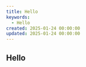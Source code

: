 ```yaml
---
title: Hello
keywords:
  - Hello
created: 2025-01-24 00:00:00
updated: 2025-01-24 00:00:00
---
```


## Hello
